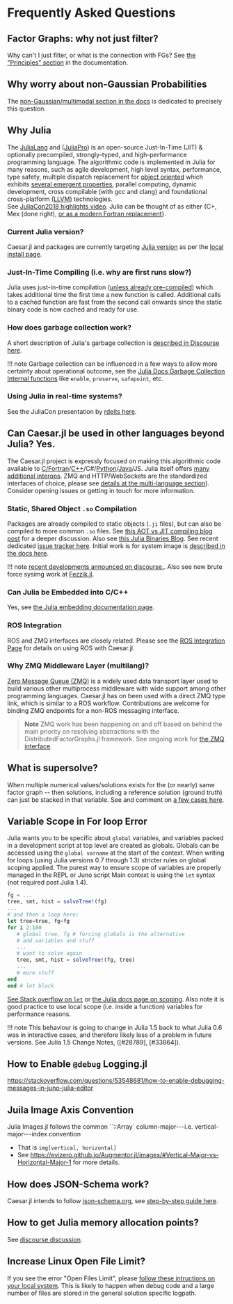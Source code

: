 # Frequently Asked Questions

## Factor Graphs: why not just filter? 

Why can't I just filter, or what is the connection with FGs? See [the "Principles" section](https://juliarobotics.org/Caesar.jl/latest/principles/filterCorrespondence/) in the documentation. 

## Why worry about non-Gaussian Probabilities

The [non-Gaussian/multimodal section in the docs](https://juliarobotics.org/Caesar.jl/latest/concepts/concepts/#Why/Where-does-non-Gaussian-data-come-from?-1) is dedicated to precisely this question.

## Why Julia
The [JuliaLang](https://julialang.org/) and ([JuliaPro](https://juliacomputing.com/)) is an open-source Just-In-Time (JIT) & optionally precompiled, strongly-typed, and high-performance programming language.
The algorithmic code is implemented in Julia for many reasons, such as agile development, high level syntax, performance, type safety, multiple dispatch replacement for [object oriented](https://invenia.github.io/blog/2019/10/30/julialang-features-part-1/) which exhibits [several emergent properties](https://invenia.github.io/blog/2019/11/06/julialang-features-part-2/), parallel computing, dynamic development, cross compilable (with gcc and clang) and foundational cross-platform ([LLVM](http:///www.llvm.org)) technologies.  
See [JuliaCon2018 highlights video](https://www.youtube.com/watch?v=baR02tlea5Y).  Julia can be thought of as either {C+, Mex (done right), [or as a modern Fortran replacement](https://arstechnica.com/science/2020/10/the-unreasonable-effectiveness-of-the-julia-programming-language/)}.

### Current Julia version?
Caesar.jl and packages are currently targeting [Julia version](https://julialang.org/downloads/) as per the [local install page](https://juliarobotics.org/Caesar.jl/latest/installation_environment/).

### Just-In-Time Compiling (i.e. why are first runs slow?)
Julia uses just-in-time compilation ([unless already pre-compiled](https://stackoverflow.com/questions/40116045/why-is-julia-taking-a-long-time-on-the-first-call-into-my-module))
 which takes additional time the first time a new function is called. Additional calls to a cached function are fast from the second call onwards since the static binary code is now cached and ready for use.

### How does garbage collection work?

A short description of Julia's garbage collection is [described in Discourse here](https://discourse.julialang.org/t/details-about-julias-garbage-collector-reference-counting/18021/3).

!!! note
    Garbage collection can be influenced in a few ways to allow more certainty about operational outcome, see the [Julia Docs Garbage Collection Internal functions](https://docs.julialang.org/en/v1/base/base/#Internals-1) like `enable`, `preserve`, `safepoint`, etc.

### Using Julia in real-time systems?

See the JuliaCon presentation by [rdeits here](https://www.youtube.com/watch?v=dmWQtI3DFFo).

## Can Caesar.jl be used in other languages beyond Julia? Yes.
The Caesar.jl project is expressly focused on making this algorithmic code available to [C/Fortran](https://docs.julialang.org/en/v1/manual/calling-c-and-fortran-code/)/[C++](https://juliacomputing.com/blog/2017/12/01/cxx-and-cxxwrap-intro.html)/C#/[Python](https://github.com/JuliaPy/PyCall.jl)/[Java](https://github.com/JuliaInterop/JavaCall.jl)/JS.  Julia itself offers [many additional interops](https://github.com/JuliaInterop).  ZMQ and HTTP/WebSockets are the standardized interfaces of choice, please see [details at the multi-language section](https://www.juliarobotics.org/Caesar.jl/latest/concepts/multilang/)).  Consider opening issues or getting in touch for more information.

### Static, Shared Object `.so` Compilation

Packages are already compiled to static objects (`.ji` files), but can also be compiled to more common `.so` files.  See [this AOT vs JIT compiling blog post](https://juliacomputing.com/blog/2016/02/09/static-julia.html) for a deeper discussion.  Also see [this Julia Binaries Blog](https://medium.com/@sdanisch/compiling-julia-binaries-ddd6d4e0caf4).  See recent dedicated [issue tracker here](https://github.com/JuliaRobotics/RoME.jl/issues/288).  Initial work is for system image is [described in the docs here](https://juliarobotics.org/Caesar.jl/latest/installation_environment/#Ahead-Of-Time-Compile-RoME.so-1).

!!! note
    [recent developments announced on discourse.](https://discourse.julialang.org/t/ann-packagecompiler-with-incremental-system-images/20489).  Also see new brute force sysimg work at [Fezzik.jl](https://github.com/TsurHerman/Fezzik).

### Can Julia be Embedded into C/C++
Yes, see [the Julia embedding documentation page](https://docs.julialang.org/en/v1/manual/embedding/index.html).

### ROS Integration

ROS and ZMQ interfaces are closely related.  Please see the [ROS Integration Page](examples/using_ros.md) for details on using ROS with Caesar.jl.

### Why ZMQ Middleware Layer (multilang)?
[Zero Message Queue (ZMQ)](https://zeromq.org/) is a widely used data transport layer used to build various other multiprocess middleware with wide support among other programming languages.  Caesar.jl has on been used with a direct ZMQ type link, which is similar to a ROS workflow.  Contributions are welcome for binding ZMQ endpoints for a non-ROS messaging interface.

> **Note** ZMQ work has been happening on and off based on behind the main priority on resolving abstractions with the DistributedFactorGraphs.jl framework.  See ongoing work for [the ZMQ interface](https://www.juliarobotics.org/Caesar.jl/latest/concepts/multilang/#ZMQ-Messaging-Interface-1).

## What is supersolve?

When multiple numerical values/solutions exists for the (or nearly) same factor graph -- then solutions, including a reference solution (ground truth) can just be stacked in that variable.  See and comment on [a few cases here](https://github.com/JuliaRobotics/DistributedFactorGraphs.jl/issues/182#issuecomment-545979307).

## Variable Scope in For loop Error
Julia wants you to be specific about `global` variables, and variables packed in a development script at top level are created as globals.  Globals can be accessed using the `global varname` at the start of the context.  When writing for loops (using Julia versions 0.7 through 1.3) stricter rules on global scoping applied.  The purest way to ensure scope of variables are properly managed in the REPL or Juno script Main context is using the `let` syntax (not required post Julia 1.4).
```julia
fg = ...
tree, smt, hist = solveTree!(fg)
...
# and then a loop here:
let tree=tree, fg=fg
for i 2:100
   # global tree, fg # forcing globals is the alternative
   # add variables and stuff
   ...
   # want to solve again
   tree, smt, hist = solveTree!(fg, tree)
   ...
   # more stuff
end
end # let block
```
[See Stack overflow on `let`](https://stackoverflow.com/questions/51930537/scope-of-variables-in-julia) or [the Julia docs page on scoping](https://docs.julialang.org/en/v1/manual/variables-and-scoping/index.html).  Also note it is good practice to use local scope (i.e. inside a function) variables for performance reasons.

!!! note
    This behaviour is going to change in Julia 1.5 back to what Julia 0.6 was in interactive cases, and therefore likely less of a problem in future versions.  See Julia 1.5 Change Notes, ([#28789], [#33864]).

## How to Enable `@debug` Logging.jl

https://stackoverflow.com/questions/53548681/how-to-enable-debugging-messages-in-juno-julia-editor

## Juila Image Axis Convention

Julia Images.jl follows the common ``::Array` column-major---i.e. vertical-major---index convention
  - That is `img[vertical, horizontal]`
  - See https://evizero.github.io/Augmentor.jl/images/#Vertical-Major-vs-Horizontal-Major-1 for more details.

## How does JSON-Schema work?

Caesar.jl intends to follow [json-schema.org](http://www.json-schema.org), see [step-by-step guide here](https://json-schema.org/learn/getting-started-step-by-step.html).

## How to get Julia memory allocation points?

See [discourse discussion](https://discourse.julialang.org/t/way-to-show-where-memory-allocations-occur/2161/3).

## Increase Linux Open File Limit?

If you see the error "Open Files Limit", please [follow these intructions on your local system](https://easyengine.io/tutorials/linux/increase-open-files-limit/).  This is likely to happen when debug code and a large number of files are stored in the general solution specific logpath.
